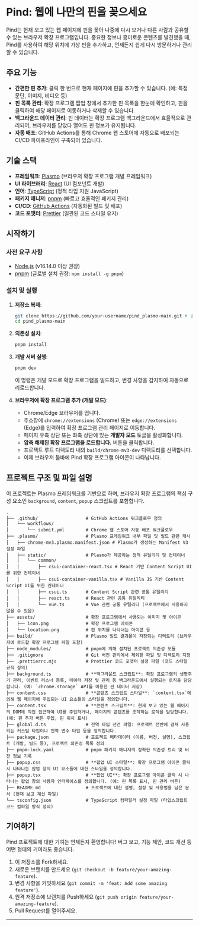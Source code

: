 # Pind: 웹에 나만의 핀을 꽂으세요

Pind는 현재 보고 있는 웹 페이지에 핀을 꽂아 나중에 다시 보거나 다른 사람과 공유할 수 있는 브라우저 확장 프로그램입니다. 중요한 정보나 흥미로운 콘텐츠를 발견했을 때, Pind를 사용하여 해당 위치에 가상 핀을 추가하고, 언제든지 쉽게 다시 방문하거나 관리할 수 있습니다.

## 주요 기능

*   **간편한 핀 추가**: 클릭 한 번으로 현재 페이지에 핀을 추가할 수 있습니다. (예: 특정 문단, 이미지, 비디오 등)
*   **핀 목록 관리**: 확장 프로그램 팝업 창에서 추가한 핀 목록을 한눈에 확인하고, 핀을 클릭하여 해당 페이지로 이동하거나 삭제할 수 있습니다.
*   **백그라운드 데이터 관리**: 핀 데이터는 확장 프로그램 백그라운드에서 효율적으로 관리되어, 브라우저를 닫았다 열어도 핀 정보가 유지됩니다.
*   **자동 배포**: GitHub Actions를 통해 Chrome 웹 스토어에 자동으로 배포되는 CI/CD 파이프라인이 구축되어 있습니다.

## 기술 스택

*   **프레임워크**: [Plasmo](https://www.plasmo.com/) (브라우저 확장 프로그램 개발 프레임워크)
*   **UI 라이브러리**: [React](https://reactjs.org/) (UI 컴포넌트 개발)
*   **언어**: [TypeScript](https://www.typescriptlang.org/) (정적 타입 지원 JavaScript)
*   **패키지 매니저**: [pnpm](https://pnpm.io/) (빠르고 효율적인 패키지 관리)
*   **CI/CD**: [GitHub Actions](https://github.com/features/actions) (자동화된 빌드 및 배포)
*   **코드 포맷터**: [Prettier](https://prettier.io/) (일관된 코드 스타일 유지)

## 시작하기

### 사전 요구 사항

*   [Node.js](https://nodejs.org/ko/) (v16.14.0 이상 권장)
*   [pnpm](https://pnpm.io/installation) (글로벌 설치 권장: `npm install -g pnpm`)

### 설치 및 실행

1.  **저장소 복제**:
    ```bash
    git clone https://github.com/your-username/pind_plasmo-main.git # 실제 저장소 URL로 변경
    cd pind_plasmo-main
    ```

2.  **의존성 설치**:
    ```bash
    pnpm install
    ```

3.  **개발 서버 실행**:
    ```bash
    pnpm dev
    ```
    이 명령은 개발 모드로 확장 프로그램을 빌드하고, 변경 사항을 감지하여 자동으로 리로드합니다.

4.  **브라우저에 확장 프로그램 추가 (개발 모드)**:
    *   Chrome/Edge 브라우저를 엽니다.
    *   주소창에 `chrome://extensions` (Chrome) 또는 `edge://extensions` (Edge)를 입력하여 확장 프로그램 관리 페이지로 이동합니다.
    *   페이지 우측 상단 또는 좌측 상단에 있는 **개발자 모드** 토글을 활성화합니다.
    *   **압축 해제된 확장 프로그램을 로드합니다.** 버튼을 클릭합니다.
    *   프로젝트 루트 디렉토리 내의 `build/chrome-mv3-dev` 디렉토리를 선택합니다.
    *   이제 브라우저 툴바에 Pind 확장 프로그램 아이콘이 나타납니다.

## 프로젝트 구조 및 파일 설명

이 프로젝트는 Plasmo 프레임워크를 기반으로 하며, 브라우저 확장 프로그램의 핵심 구성 요소인 `background`, `content`, `popup` 스크립트를 포함합니다.

```
.
├── .github/                  # GitHub Actions 워크플로우 정의
│   └── workflows/
│       └── submit.yml        # Chrome 웹 스토어 자동 배포 워크플로우
├── .plasmo/                  # Plasmo 프레임워크 내부 파일 및 빌드 관련 캐시
│   ├── chrome-mv3.plasmo.manifest.json # Plasmo가 생성하는 Manifest V3 설정 파일
│   ├── static/               # Plasmo가 제공하는 정적 유틸리티 및 컨테이너
│   │   └── common/
│   │       ├── csui-container-react.tsx # React 기반 Content Script UI를 위한 컨테이너
│   │       ├── csui-container-vanilla.tsx # Vanilla JS 기반 Content Script UI를 위한 컨테이너
│   │       ├── csui.ts       # Content Script 관련 공통 유틸리티
│   │       ├── react.ts      # React 관련 공통 유틸리티
│   │       └── vue.ts        # Vue 관련 공통 유틸리티 (프로젝트에서 사용하지 않을 수 있음)
├── assets/                   # 확장 프로그램에서 사용되는 이미지 및 아이콘
│   ├── icon.png              # 확장 프로그램 아이콘
│   └── location.png          # 핀 위치를 나타내는 아이콘 등
├── build/                    # Plasmo 빌드 결과물이 저장되는 디렉토리 (브라우저에 로드할 확장 프로그램 파일 포함)
├── node_modules/             # pnpm에 의해 설치된 프로젝트 의존성 모듈
├── .gitignore                # Git 버전 관리에서 제외할 파일 및 디렉토리 지정
├── .prettierrc.mjs           # Prettier 코드 포맷터 설정 파일 (코드 스타일 규칙 정의)
├── background.ts             # **백그라운드 스크립트**: 확장 프로그램의 생명주기 관리, 이벤트 리스너 등록, 데이터 저장 및 관리 등 백그라운드에서 실행되는 로직을 담당합니다. (예: `chrome.storage` API를 이용한 핀 데이터 저장)
├── content.css               # **콘텐츠 스크립트 스타일**: `content.tsx`에 의해 웹 페이지에 주입되는 UI 요소들의 스타일을 정의합니다.
├── content.tsx               # **콘텐츠 스크립트**: 현재 보고 있는 웹 페이지의 DOM에 직접 접근하여 UI를 주입하거나, 페이지의 콘텐츠를 조작하는 로직을 담당합니다. (예: 핀 추가 버튼 주입, 핀 위치 표시)
├── global.d.ts               # 전역 타입 선언 파일: 프로젝트 전반에 걸쳐 사용되는 커스텀 타입이나 전역 변수 타입 등을 정의합니다.
├── package.json              # 프로젝트 메타데이터 (이름, 버전, 설명), 스크립트 (개발, 빌드 등), 프로젝트 의존성 목록 정의
├── pnpm-lock.yaml            # pnpm 패키지 매니저의 정확한 의존성 트리 및 버전 정보 기록
├── popup.css                 # **팝업 UI 스타일**: 확장 프로그램 아이콘 클릭 시 나타나는 팝업 창의 UI 요소들에 대한 스타일을 정의합니다.
├── popup.tsx                 # **팝업 UI**: 확장 프로그램 아이콘 클릭 시 나타나는 팝업 창의 사용자 인터페이스를 정의합니다. (예: 핀 목록 표시, 핀 관리 버튼)
├── README.md                 # 프로젝트에 대한 설명, 설정 및 사용법을 담은 문서 (현재 보고 계신 파일)
└── tsconfig.json             # TypeScript 컴파일러 설정 파일 (타입스크립트 코드 컴파일 방식 정의)
```

## 기여하기

Pind 프로젝트에 대한 기여는 언제든지 환영합니다! 버그 보고, 기능 제안, 코드 개선 등 어떤 형태의 기여라도 좋습니다.

1.  이 저장소를 Fork하세요.
2.  새로운 브랜치를 만드세요 (`git checkout -b feature/your-amazing-feature`).
3.  변경 사항을 커밋하세요 (`git commit -m 'feat: Add some amazing feature'`).
4.  원격 저장소에 브랜치를 Push하세요 (`git push origin feature/your-amazing-feature`).
5.  Pull Request를 열어주세요.

---